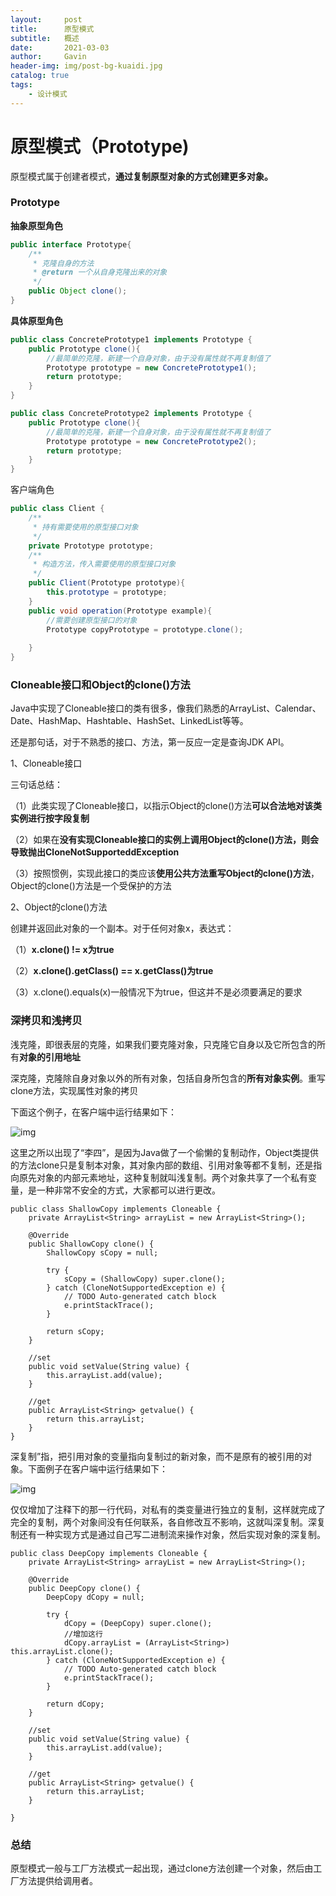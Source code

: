 ```yaml
---
layout:     post
title:      原型模式
subtitle:   概述
date:       2021-03-03
author:     Gavin
header-img: img/post-bg-kuaidi.jpg
catalog: true
tags:
    - 设计模式
---
```


# 原型模式（Prototype)

​	原型模式属于创建者模式，**通过复制原型对象的方式创建更多对象。**

### Prototype

**抽象原型角色**

~~~java
public interface Prototype{
    /**
     * 克隆自身的方法
     * @return 一个从自身克隆出来的对象
     */
    public Object clone();
}
~~~

**具体原型角色**

~~~java
public class ConcretePrototype1 implements Prototype {
    public Prototype clone(){
        //最简单的克隆，新建一个自身对象，由于没有属性就不再复制值了
        Prototype prototype = new ConcretePrototype1();
        return prototype;
    }
}

public class ConcretePrototype2 implements Prototype {
    public Prototype clone(){
        //最简单的克隆，新建一个自身对象，由于没有属性就不再复制值了
        Prototype prototype = new ConcretePrototype2();
        return prototype;
    }
}
~~~

客户端角色

~~~java
public class Client {
    /**
     * 持有需要使用的原型接口对象
     */
    private Prototype prototype;
    /**
     * 构造方法，传入需要使用的原型接口对象
     */
    public Client(Prototype prototype){
        this.prototype = prototype;
    }
    public void operation(Prototype example){
        //需要创建原型接口的对象
        Prototype copyPrototype = prototype.clone();
        
    }
}
~~~

### **Cloneable接口和Object的clone()方法**

Java中实现了Cloneable接口的类有很多，像我们熟悉的ArrayList、Calendar、Date、HashMap、Hashtable、HashSet、LinkedList等等。

还是那句话，对于不熟悉的接口、方法，第一反应一定是查询JDK API。

1、Cloneable接口

三句话总结：

（1）此类实现了Cloneable接口，以指示Object的clone()方法**可以合法地对该类实例进行按字段复制**

（2）如果在**没有实现Cloneable接口的实例上调用Object的clone()方法，则会导致抛出CloneNotSupporteddException**

（3）按照惯例，实现此接口的类应该**使用公共方法重写Object的clone()方法**，Object的clone()方法是一个受保护的方法

2、Object的clone()方法

创建并返回此对象的一个副本。对于任何对象x，表达式：

（1）**x.clone() != x为true**

（2）**x.clone().getClass() == x.getClass()为true**

（3）x.clone().equals(x)一般情况下为true，但这并不是必须要满足的要求



### 深拷贝和浅拷贝

浅克隆，即很表层的克隆，如果我们要克隆对象，只克隆它自身以及它所包含的所有**对象的引用地址**

深克隆，克隆除自身对象以外的所有对象，包括自身所包含的**所有对象实例**。重写clone方法，实现属性对象的拷贝

下面这个例子，在客户端中运行结果如下：

![img](https://img2018.cnblogs.com/blog/1018770/201906/1018770-20190618222508615-26467637.png)

​    这里之所以出现了“李四”，是因为Java做了一个偷懒的复制动作，Object类提供的方法clone只是复制本对象，其对象内部的数组、引用对象等都不复制，还是指向原先对象的内部元素地址，这种复制就叫浅复制。两个对象共享了一个私有变量，是一种非常不安全的方式，大家都可以进行更改。

~~~
public class ShallowCopy implements Cloneable {
    private ArrayList<String> arrayList = new ArrayList<String>();

    @Override
    public ShallowCopy clone() {
        ShallowCopy sCopy = null;

        try {
            sCopy = (ShallowCopy) super.clone();
        } catch (CloneNotSupportedException e) {
            // TODO Auto-generated catch block
            e.printStackTrace();
        }

        return sCopy;
    }

    //set
    public void setValue(String value) {
        this.arrayList.add(value);
    }

    //get
    public ArrayList<String> getvalue() {
        return this.arrayList;
    }
}
~~~

深复制”指，把引用对象的变量指向复制过的新对象，而不是原有的被引用的对象。下面例子在客户端中运行结果如下：

![img](https://img2018.cnblogs.com/blog/1018770/201906/1018770-20190618222445242-470178533.png)

​    仅仅增加了注释下的那一行代码，对私有的类变量进行独立的复制，这样就完成了完全的复制，两个对象间没有任何联系，各自修改互不影响，这就叫深复制。深复制还有一种实现方式是通过自己写二进制流来操作对象，然后实现对象的深复制。

~~~
public class DeepCopy implements Cloneable {
    private ArrayList<String> arrayList = new ArrayList<String>();

    @Override
    public DeepCopy clone() {
        DeepCopy dCopy = null;

        try {
            dCopy = (DeepCopy) super.clone();
            //增加这行
            dCopy.arrayList = (ArrayList<String>) this.arrayList.clone();
        } catch (CloneNotSupportedException e) {
            // TODO Auto-generated catch block
            e.printStackTrace();
        }

        return dCopy;
    }

    //set
    public void setValue(String value) {
        this.arrayList.add(value);
    }

    //get
    public ArrayList<String> getvalue() {
        return this.arrayList;
    }

}

~~~

### 总结

​	原型模式一般与工厂方法模式一起出现，通过clone方法创建一个对象，然后由工厂方法提供给调用者。